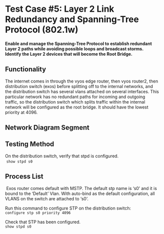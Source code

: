 # Test Case #5: Layer 2 Link Redundancy and Spanning-Tree Protocol (802.1w)  
#### Enable and manage the Spanning-Tree Protocol to establish redundant Layer 2 paths while avoiding possible loops and broadcast storms. Identify the Layer 2 devices that will become the Root Bridge. 


## Functionality
The internet comes in through the vyos edge router, then vyos router2, then distribution switch (exos) before splitting off to the internal networks, and the distribution switch has several vlans attached on several interfaces. 
This particular network has no redundant paths for incoming and outgoing traffic, so the distribution switch which splits traffic within the internal network will be configured as the root bridge. It should have the lowest priority at 4096.
 


## Network Diagram Segment

## Testing Method
On the distribution switch, verify that stpd is configured.  
 `show stpd s0`  


## Process List
 Exos router comes default with MSTP. The default stp name is ‘s0’ and it is bound to the ‘Default’ Vlan. With auto-bind as the default configuration, all VLANS on the switch are attached to ‘s0’.  

Run this command to configure STP on the distribution switch:  
`configure stp s0 priority 4096`  

Check that STP has been configured.  
`show stpd s0`


